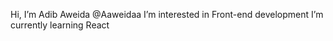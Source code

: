  Hi, I’m Adib Aweida
 @Aaweidaa
 I’m interested in Front-end development
 I’m currently learning React
